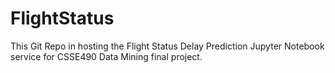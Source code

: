 # FlightStatus
This Git Repo in hosting the Flight Status Delay Prediction Jupyter Notebook service for CSSE490 Data Mining final project.
